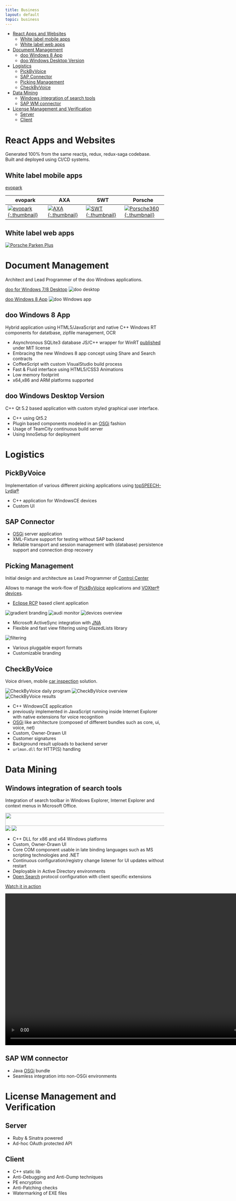 ```yaml
---
title: Business
layout: default
topic: business
---
```


<style>
  img.thumbnail {
    width: 100px;
  }
</style>

[osgi]: http://www.osgi.org

- [React Apps and Websites](#react-apps-and-websites)
  - [White label mobile apps](#white-label-mobile-apps)
  - [White label web apps](#white-label-web-apps)
- [Document Management](#document-management)
  - [doo Windows 8 App](#doo-windows-8-app)
  - [doo Windows Desktop Version](#doo-windows-desktop-version)
- [Logistics](#logistics)
  - [PickByVoice](#pickbyvoice)
  - [SAP Connector](#sap-connector)
  - [Picking Management](#picking-management)
  - [CheckByVoice](#checkbyvoice)
- [Data Mining](#data-mining)
  - [Windows integration of search tools](#windows-integration-of-search-tools)
  - [SAP WM connector](#sap-wm-connector)
- [License Management and Verification](#license-management-and-verification)
  - [Server](#server)
  - [Client](#client)

# React Apps and Websites

Generated 100% from the same reactjs, redux, redux-saga codebase.  
Built and deployed using CI/CD systems.

## White label mobile apps

[evopark](https://itunes.apple.com/de/developer/evopark/id937223595)

| evopark | AXA | SWT | Porsche |
|--|--|--|--|
|[![evopark](images/evopark.jpg){:.thumbnail}](/images/evopark.jpg)|[![AXA](images/evopark-axa.jpg){:.thumbnail}](/images/evopark-axa.jpg)|[![SWT](images/evopark-swt.jpg){:.thumbnail}](/images/evopark-swt.jpg)|[![Porsche360](images/evopark-porsche360.png){:.thumbnail}](/images/evopark-porsche360.png)|

## White label web apps

[![Porsche Parken Plus](images/evopark-porsche.png)](https://porsche.evopark.de)

# Document Management

Architect and Lead Programmer of the doo Windows applications.

[doo for Windows 7/8 Desktop](https://doo.net/en/product.html?windows)
![doo desktop](images/doo-desktop.jpg)

[doo Windows 8 App](https://apps.microsoft.com/windows/en-us/app/doo/28631302-9666-4ee3-aaf4-e52c493370e8)
![doo Windows app](images/doo-app.jpg)

## doo Windows 8 App

Hybrid application using HTML5/JavaScript and native C++ Windows RT components for datatbase, zipfile management, OCR

- Asynchronous SQLite3 database JS/C++ wrapper for WinRT [published](https://github.com/doo/SQLite3-WinRT) under MIT license
- Embracing the new Windows 8 app concept using Share and Search contracts
- CoffeeScript with custom VisualStudio build process
- Fast & Fluid interface using HTML5/CSS3 Animations
- Low memory footprint
- x64,x86 and ARM platforms supported

## doo Windows Desktop Version

C++ Qt 5.2 based application with custom styled graphical user interface.

- C++ using Qt5.2
- Plugin based components modeled in an [OSGi][osgi] fashion
- Usage of TeamCity continuous build server
- Using InnoSetup for deployment

# Logistics

## PickByVoice

Implementation of various different picking applications using [topSPEECH-Lydia&reg;](http://topsystem.de/pick_by_voice.html)
- C++ application for WindowsCE devices
- Custom UI

## SAP Connector

- [OSGi][osgi] server application
- XML-Fixture support for testing without SAP backend
- Reliable transport and session management with (database) persistence support and connection drop recovery

## Picking Management

Initial design and architecture as Lead Programmer of [Control Center](http://topsystem.de/pick_by_voice_control_center.html)

Allows to manage the work-flow of [PickByVoice](#pbv) applications and [VOXter&reg; devices](http://topsystem.de/products/voxter-en.html).

- [Eclipse RCP](http://wiki.eclipse.org/index.php/Rich_Client_Platform) based client application

![gradient branding](http://content.screencast.com/users/philk/folders/Jing/media/7cda80f0-294a-4053-990e-03bf0c4a2a9f/Gradient_branding.png)
![audi monitor](http://content.screencast.com/users/philk/folders/Jing/media/d69218cd-50e8-47b9-a456-06a12c6de757/TaskByVoice_Audi_Monitor.png)
![devices overview](http://content.screencast.com/users/philk/folders/Jing/media/4be9f91b-d12a-4b79-bcdd-993903a8af6c/2009-04-01_2011.png)

- Microsoft ActiveSync integration with [JNA](https://github.com/twall/jna)
- Flexible and fast view filtering using GlazedLists library

![filtering](http://content.screencast.com/users/philk/folders/Jing/media/b2d5cbb7-ea1e-4f77-9a23-3e6203f55175/Message_info_icon_old.png)

- Various pluggable export formats
- Customizable branding

## CheckByVoice

Voice driven, mobile [car inspection](http://topsystem.de/products_/_check_by_voice.html) solution.

![CheckByVoice daily program](images/cbv_daily.png)
![CheckByVoice overview](images/cbv_overview.png)
![CheckByVoice results](images/cbv_results.png)

- C++ WindowsCE application
- previously implemented in JavaScript running inside Internet Explorer with native extensions for voice recognition
- [OSGi][osgi] like architecture (composed of different bundles such as core, ui, voice, net)
- Custom, Owner-Drawn UI
- Customer signatures
- Background result uploads to backend server
- `urlmon.dll` for HTTP(S) handling

# Data Mining

## Windows integration of search tools

Integration of search toolbar in Windows Explorer, Internet Explorer and context menus in Microsoft Office.

<img src="http://content.screencast.com/users/philk/folders/QwikFind/media/d568074e-e224-4761-adc1-cf7b29a54c76/cutbutton_.png" width="533" height="41" border="0"/>
<img src="http://content.screencast.com/users/philk/folders/Jing/media/85390304-7a68-43b0-8824-e0ff7c01b854/Office_XP_transparent_icons.png"/>
<img src="http://content.screencast.com/users/philk/folders/Jing/media/d2f359b8-bab7-4399-8d61-d3b7bfcfcea1/QF_Title_reflection.png"/>

- C++ DLL for x86 and x64 Windows platforms
- Custom, Owner-Drawn UI
- Core COM component usable in late binding languages such as MS scripting technologies and .NET
- Continuous configuration/registry change listener for UI updates without restart
- Deployable in Active Directory environments
- [Open Search](http://www.opensearch.org/Home) protocol configuration with client specific extensions

[Watch it in action](http://www.screencast.com/t/q6uATL2x)

<video width="854" height="480" src="/images/qwikfind.mp4" controls></video>

## SAP WM connector

- Java [OSGi][osgi] bundle
- Seamless integration into non-OSGi environments

# License Management and Verification

## Server

- Ruby & Sinatra powered
- Ad-hoc OAuth protected API

## Client

- C++ static lib
- Anti-Debugging and Anti-Dump techniques
- PE encryption
- Anti-Patching checks
- Watermarking of EXE files
